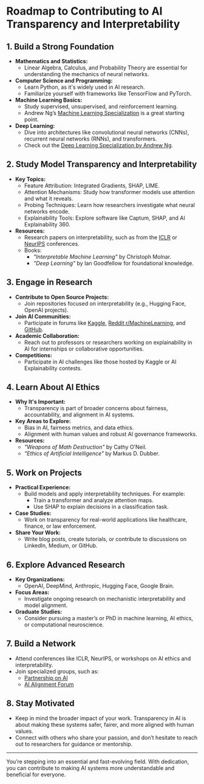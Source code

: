 
# Roadmap to Contributing to AI Transparency and Interpretability

## 1. Build a Strong Foundation
- **Mathematics and Statistics:**
  - Linear Algebra, Calculus, and Probability Theory are essential for understanding the mechanics of neural networks.
- **Computer Science and Programming:**
  - Learn Python, as it's widely used in AI research.
  - Familiarize yourself with frameworks like TensorFlow and PyTorch.
- **Machine Learning Basics:**
  - Study supervised, unsupervised, and reinforcement learning.
  - Andrew Ng’s [Machine Learning Specialization](https://www.coursera.org/specializations/machine-learning-introduction) is a great starting point.
- **Deep Learning:**
  - Dive into architectures like convolutional neural networks (CNNs), recurrent neural networks (RNNs), and transformers.
  - Check out the [Deep Learning Specialization by Andrew Ng](https://www.coursera.org/specializations/deep-learning).

## 2. Study Model Transparency and Interpretability
- **Key Topics:**
  - Feature Attribution: Integrated Gradients, SHAP, LIME.
  - Attention Mechanisms: Study how transformer models use attention and what it reveals.
  - Probing Techniques: Learn how researchers investigate what neural networks encode.
  - Explainability Tools: Explore software like Captum, SHAP, and AI Explainability 360.
- **Resources:**
  - Research papers on interpretability, such as from the [ICLR](https://iclr.cc/) or [NeurIPS](https://nips.cc/) conferences.
  - Books: 
    - *"Interpretable Machine Learning"* by Christoph Molnar.
    - *"Deep Learning"* by Ian Goodfellow for foundational knowledge.

## 3. Engage in Research
- **Contribute to Open Source Projects:**
  - Join repositories focused on interpretability (e.g., Hugging Face, OpenAI projects).
- **Join AI Communities:**
  - Participate in forums like [Kaggle](https://www.kaggle.com/), [Reddit r/MachineLearning](https://www.reddit.com/r/MachineLearning/), and [GitHub](https://github.com/).
- **Academic Collaboration:**
  - Reach out to professors or researchers working on explainability in AI for internships or collaborative opportunities.
- **Competitions:**
  - Participate in AI challenges like those hosted by Kaggle or AI Explainability contests.

## 4. Learn About AI Ethics
- **Why It's Important:**
  - Transparency is part of broader concerns about fairness, accountability, and alignment in AI systems.
- **Key Areas to Explore:**
  - Bias in AI, fairness metrics, and data ethics.
  - Alignment with human values and robust AI governance frameworks.
- **Resources:**
  - *"Weapons of Math Destruction"* by Cathy O’Neil.
  - *"Ethics of Artificial Intelligence"* by Markus D. Dubber.

## 5. Work on Projects
- **Practical Experience:**
  - Build models and apply interpretability techniques. For example:
    - Train a transformer and analyze attention maps.
    - Use SHAP to explain decisions in a classification task.
- **Case Studies:**
  - Work on transparency for real-world applications like healthcare, finance, or law enforcement.
- **Share Your Work:**
  - Write blog posts, create tutorials, or contribute to discussions on LinkedIn, Medium, or GitHub.

## 6. Explore Advanced Research
- **Key Organizations:**
  - OpenAI, DeepMind, Anthropic, Hugging Face, Google Brain.
- **Focus Areas:**
  - Investigate ongoing research on mechanistic interpretability and model alignment.
- **Graduate Studies:**
  - Consider pursuing a master’s or PhD in machine learning, AI ethics, or computational neuroscience.

## 7. Build a Network
- Attend conferences like ICLR, NeurIPS, or workshops on AI ethics and interpretability.
- Join specialized groups, such as:
  - [Partnership on AI](https://www.partnershiponai.org/)
  - [AI Alignment Forum](https://www.alignmentforum.org/)

## 8. Stay Motivated
- Keep in mind the broader impact of your work. Transparency in AI is about making these systems safer, fairer, and more aligned with human values.
- Connect with others who share your passion, and don’t hesitate to reach out to researchers for guidance or mentorship.

---

You’re stepping into an essential and fast-evolving field. With dedication, you can contribute to making AI systems more understandable and beneficial for everyone.
